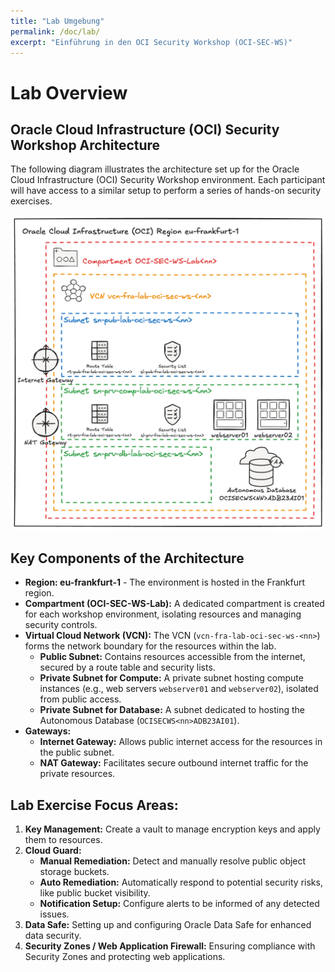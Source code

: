 ```yaml
---
title: "Lab Umgebung"
permalink: /doc/lab/
excerpt: "Einführung in den OCI Security Workshop (OCI-SEC-WS)"
---
```

<!-- markdownlint-disable MD013 -->
<!-- markdownlint-disable MD025 -->
<!-- markdownlint-configure-file { "MD024":{"allow_different_nesting": true }} -->

# Lab Overview
<!-- markdownlint-disable MD041 -->
<!-- markdownlint-disable MD051 -->

## Oracle Cloud Infrastructure (OCI) Security Workshop Architecture

The following diagram illustrates the architecture set up for the Oracle Cloud
Infrastructure (OCI) Security Workshop environment. Each participant will have
access to a similar setup to perform a series of hands-on security exercises.

![OCI Security Workshop Architecture](../images/oci-architecture.png)

## Key Components of the Architecture

- **Region: eu-frankfurt-1** - The environment is hosted in the Frankfurt region.
- **Compartment (OCI-SEC-WS-Lab):** A dedicated compartment is created for each
  workshop environment, isolating resources and managing security controls.
- **Virtual Cloud Network (VCN):** The VCN (`vcn-fra-lab-oci-sec-ws-<nn>`) forms
  the network boundary for the resources within the lab.
  - **Public Subnet:** Contains resources accessible from the internet, secured
    by a route table and security lists.
  - **Private Subnet for Compute:** A private subnet hosting compute instances
    (e.g., web servers `webserver01` and `webserver02`), isolated from public access.
  - **Private Subnet for Database:** A subnet dedicated to hosting the Autonomous
    Database (`OCISECWS<nn>ADB23AI01`).
- **Gateways:**
  - **Internet Gateway:** Allows public internet access for the resources in the
    public subnet.
  - **NAT Gateway:** Facilitates secure outbound internet traffic for the private
    resources.
  
## **Lab Exercise Focus Areas:**

1. **Key Management:** Create a vault to manage encryption keys and apply them to
   resources.
2. **Cloud Guard:**
   - **Manual Remediation:** Detect and manually resolve public object storage buckets.
   - **Auto Remediation:** Automatically respond to potential security risks, like public bucket visibility.
   - **Notification Setup:** Configure alerts to be informed of any detected issues.
3. **Data Safe:** Setting up and configuring Oracle Data Safe for enhanced data security.
4. **Security Zones / Web Application Firewall:** Ensuring compliance with Security Zones and protecting web applications.
